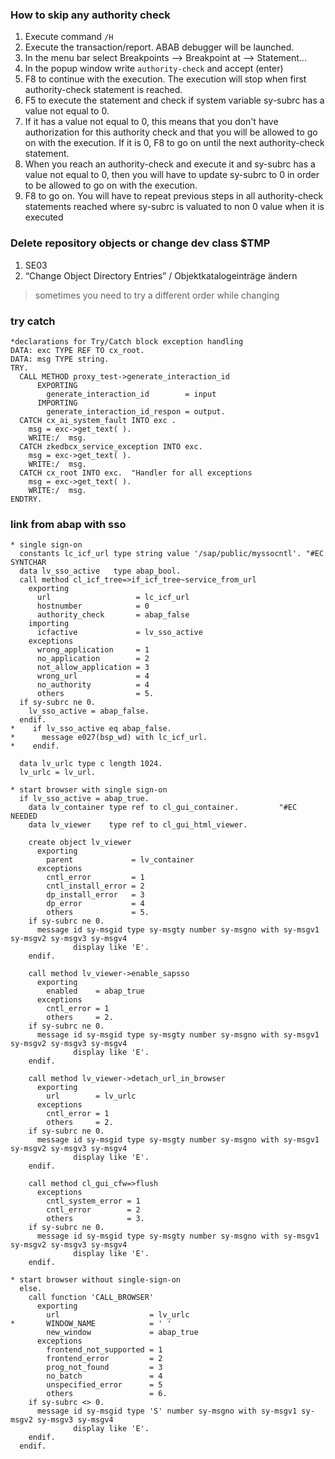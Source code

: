 
### How to skip any authority check

1. Execute command `/H`
2. Execute the transaction/report. ABAB debugger will be launched.
3. In the menu bar select Breakpoints --> Breakpoint at --> Statement...
4. In the popup window write `authority-check` and accept (enter)
5. F8 to continue with the execution. The execution will stop when first authority-check statement is reached.
6. F5 to execute the statement and check if system variable sy-subrc has a value not equal to 0.
7. If it has a value not equal to 0, this means that you don't have authorization for this authority check and that you will be allowed to go on with the execution. If it is 0, F8 to go on until the next authority-check statement.
8. When you reach an authority-check and execute it and sy-subrc has a  value not equal to 0, then you will have to update sy-subrc to 0 in order to be allowed to go on with the execution.
9. F8 to go on. You will have to repeat previous steps in all authority-check statements reached where sy-subrc is valuated to non 0 value when it is executed

### Delete repository objects or change dev class $TMP
1. SE03
2.  “Change Object Directory Entries” / Objektkatalogeinträge ändern
> sometimes you need to try a different order while changing

### try catch
```ABAP
*declarations for Try/Catch block exception handling
DATA: exc TYPE REF TO cx_root.
DATA: msg TYPE string.
TRY.
  CALL METHOD proxy_test->generate_interaction_id
      EXPORTING
        generate_interaction_id        = input
      IMPORTING
        generate_interaction_id_respon = output.
  CATCH cx_ai_system_fault INTO exc .
    msg = exc->get_text( ).
    WRITE:/  msg.
  CATCH zkedbcx_service_exception INTO exc.
    msg = exc->get_text( ).
    WRITE:/  msg.
  CATCH cx_root INTO exc.  "Handler for all exceptions
    msg = exc->get_text( ).
    WRITE:/  msg.
ENDTRY.
```
### link from abap with sso

```ABAP
* single sign-on
  constants lc_icf_url type string value '/sap/public/myssocntl'. "#EC SYNTCHAR
  data lv_sso_active   type abap_bool.
  call method cl_icf_tree=>if_icf_tree~service_from_url
    exporting
      url                   = lc_icf_url
      hostnumber            = 0
      authority_check       = abap_false
    importing
      icfactive             = lv_sso_active
    exceptions
      wrong_application     = 1
      no_application        = 2
      not_allow_application = 3
      wrong_url             = 4
      no_authority          = 4
      others                = 5.
  if sy-subrc ne 0.
    lv_sso_active = abap_false.
  endif.
*    if lv_sso_active eq abap_false.
*      message e027(bsp_wd) with lc_icf_url.
*    endif.

  data lv_urlc type c length 1024.
  lv_urlc = lv_url.

* start browser with single sign-on
  if lv_sso_active = abap_true.
    data lv_container type ref to cl_gui_container.         "#EC NEEDED
    data lv_viewer    type ref to cl_gui_html_viewer.

    create object lv_viewer
      exporting
        parent             = lv_container
      exceptions
        cntl_error         = 1
        cntl_install_error = 2
        dp_install_error   = 3
        dp_error           = 4
        others             = 5.
    if sy-subrc ne 0.
      message id sy-msgid type sy-msgty number sy-msgno with sy-msgv1 sy-msgv2 sy-msgv3 sy-msgv4
              display like 'E'.
    endif.

    call method lv_viewer->enable_sapsso
      exporting
        enabled    = abap_true
      exceptions
        cntl_error = 1
        others     = 2.
    if sy-subrc ne 0.
      message id sy-msgid type sy-msgty number sy-msgno with sy-msgv1 sy-msgv2 sy-msgv3 sy-msgv4
              display like 'E'.
    endif.

    call method lv_viewer->detach_url_in_browser
      exporting
        url        = lv_urlc
      exceptions
        cntl_error = 1
        others     = 2.
    if sy-subrc ne 0.
      message id sy-msgid type sy-msgty number sy-msgno with sy-msgv1 sy-msgv2 sy-msgv3 sy-msgv4
              display like 'E'.
    endif.

    call method cl_gui_cfw=>flush
      exceptions
        cntl_system_error = 1
        cntl_error        = 2
        others            = 3.
    if sy-subrc ne 0.
      message id sy-msgid type sy-msgty number sy-msgno with sy-msgv1 sy-msgv2 sy-msgv3 sy-msgv4
              display like 'E'.
    endif.

* start browser without single-sign-on
  else.
    call function 'CALL_BROWSER'
      exporting
        url                    = lv_urlc
*       WINDOW_NAME            = ' '
        new_window             = abap_true
      exceptions
        frontend_not_supported = 1
        frontend_error         = 2
        prog_not_found         = 3
        no_batch               = 4
        unspecified_error      = 5
        others                 = 6.
    if sy-subrc <> 0.
      message id sy-msgid type 'S' number sy-msgno with sy-msgv1 sy-msgv2 sy-msgv3 sy-msgv4
              display like 'E'.
    endif.
  endif.
```

